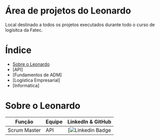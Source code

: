 # Área de projetos do Leonardo

Local destinado a todos os projetos executados durante todo o curso de logísitca da Fatec.

# Índice

* [Sobre o Leonardo](Sobre-o-Leonardo)
* [API]
* [Fundamentos de ADM]
* [Logística Empresarial]
* [Informática]

# Sobre o Leonardo

|    Função     | Equipe                                  |                                                                                                                                                      LinkedIn & GitHub                                                                                                                                                      |
| :-----------: | :------------------------------------ | :-------------------------------------------------------------------------------------------------------------------------------------------------------------------------------------------------------------------------------------------------------------------------------------------------------------------------: |
| Scrum Master |   API         |     [![Linkedin Badge](https://www.linkedin.com/in/leonardo-rocha-alves-921617306/)
